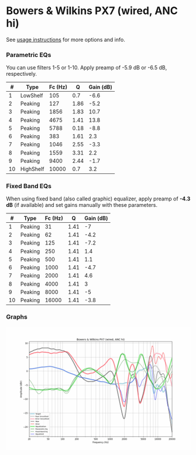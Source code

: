 # Bowers & Wilkins PX7 (wired, ANC hi)
See [usage instructions](https://github.com/jaakkopasanen/AutoEq#usage) for more options and info.

### Parametric EQs
You can use filters 1-5 or 1-10. Apply preamp of -5.9 dB or -6.5 dB, respectively.

|   # | Type      |   Fc (Hz) |    Q |   Gain (dB) |
|-----|-----------|-----------|------|-------------|
|   1 | LowShelf  |       105 | 0.7  |        -6.6 |
|   2 | Peaking   |       127 | 1.86 |        -5.2 |
|   3 | Peaking   |      1856 | 1.83 |        10.7 |
|   4 | Peaking   |      4675 | 1.41 |        13.8 |
|   5 | Peaking   |      5788 | 0.18 |        -8.8 |
|   6 | Peaking   |       383 | 1.61 |         2.3 |
|   7 | Peaking   |      1046 | 2.55 |        -3.3 |
|   8 | Peaking   |      1559 | 3.31 |         2.2 |
|   9 | Peaking   |      9400 | 2.44 |        -1.7 |
|  10 | HighShelf |     10000 | 0.7  |         3.2 |

### Fixed Band EQs
When using fixed band (also called graphic) equalizer, apply preamp of **-4.3 dB** (if available) and set gains manually with these parameters.

|   # | Type    |   Fc (Hz) |    Q |   Gain (dB) |
|-----|---------|-----------|------|-------------|
|   1 | Peaking |        31 | 1.41 |        -7   |
|   2 | Peaking |        62 | 1.41 |        -4.2 |
|   3 | Peaking |       125 | 1.41 |        -7.2 |
|   4 | Peaking |       250 | 1.41 |         1.4 |
|   5 | Peaking |       500 | 1.41 |         1.1 |
|   6 | Peaking |      1000 | 1.41 |        -4.7 |
|   7 | Peaking |      2000 | 1.41 |         4.6 |
|   8 | Peaking |      4000 | 1.41 |         3   |
|   9 | Peaking |      8000 | 1.41 |        -5   |
|  10 | Peaking |     16000 | 1.41 |        -3.8 |

### Graphs
![](./Bowers%20&%20Wilkins%20PX7%20(wired,%20ANC%20hi).png)
